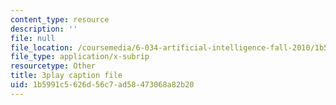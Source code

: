 ```yaml
---
content_type: resource
description: ''
file: null
file_location: /coursemedia/6-034-artificial-intelligence-fall-2010/1b5991c5626d56c7ad58473068a82b20_STjW3eH0Cik.vtt
file_type: application/x-subrip
resourcetype: Other
title: 3play caption file
uid: 1b5991c5-626d-56c7-ad58-473068a82b20
---
```

